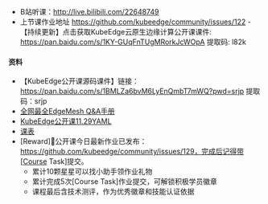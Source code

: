 - B站听课：http://live.bilibili.com/22648749
- 上节课作业地址 https://github.com/kubeedge/community/issues/122
-【持续更新】点击获取KubeEdge云原生边缘计算公开课课件: https://pan.baidu.com/s/1KY-GUqFnTUgMRorkJcWOpA 提取码: l82k

#### 资料
- 【KubeEdge公开课源码课件】链接：https://pan.baidu.com/s/1BMLZa6bvM6LyEnQmbT7mWQ?pwd=srjp 提取码：srjp
- [全网最全EdgeMesh Q&A手册](https://zhuanlan.zhihu.com/p/585749690)
- [KubeEdge公开课11.29YAML](https://docs.qq.com/doc/DVWVyV2l2VHB2R2Vr?&u=24218a3a4b97445f8aad82b6fb5d215f)
- [课表](https://mp.weixin.qq.com/s?__biz=MzU4Njk0ODQ3Ng==&mid=2247487890&idx=1&sn=43d38fe64e61b2416df210545bc491b2&chksm=fdf2db81ca855297cde0aa9d2ee7c63ce4dda9dd489ea93e5f12754491eed6d67bbfc94945c1&token=829027772&lang=zh_CN#rd)
- [Reward]🥟公开课今日最新作业已发布：https://github.com/kubeedge/community/issues/129，完成后记得带[Course Task]提交。
  - 累计10颗星星可以找小助手领作业礼物
  - 累计完成5次[Course Task]作业提交，可解锁积极学员徽章
  - 课程最后含技术测评，作为优秀徽章和技能认证依据
